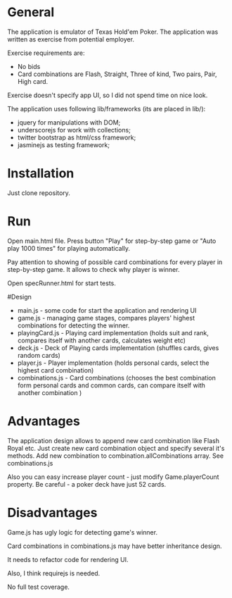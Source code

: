# General
The application is emulator of Texas Hold'em Poker.
The application was written as exercise from potential employer.

Exercise requirements are: 

* No bids
* Card combinations are Flash, Straight, Three of kind, Two pairs, Pair, High card.

Exercise doesn't specify app UI, so I did not spend time on nice look.

The application uses following lib/frameworks (its are placed in lib/):

* jquery for manipulations with DOM; 
* underscorejs for work with collections;
* twitter bootstrap as html/css framework;
* jasminejs as testing framework;

# Installation
Just clone repository.

# Run
Open main.html file. Press button "Play" for step-by-step game or "Auto play 1000 times" for playing automatically.

Pay attention to showing of possible card combinations for every player in step-by-step game. It allows to check why player is winner.

Open specRunner.html for start tests.

#Design

* main.js - some code for start the application and rendering UI
* game.js - managing game stages, compares players' highest combinations for detecting the winner.
* playingCard.js - Playing card implementation (holds suit and rank, compares itself with another cards, calculates weight etc)
* deck.js - Deck of Playing cards implementation (shuffles cards, gives random cards)
* player.js - Player implementation (holds personal cards, select the highest card combination)
* combinations.js - Card combinations (chooses the best combination form personal cards and common cards, can compare itself with another combination )


# Advantages

The application design allows to append new card combination like Flash Royal etc. Just create new card combination
object and specify several it's methods. Add new combination to combination.allCombinations array. See combinations.js

Also you can easy increase player count - just modify Game.playerCount property. Be careful - a poker deck have just 52 cards.

# Disadvantages

Game.js has ugly logic for detecting game's winner.

Card combinations in combinations.js may have better inheritance design.

It needs to refactor code for rendering UI.

Also, I think requirejs is needed. 
 
No full test coverage. 
